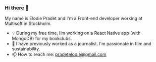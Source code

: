 ### Hi there 👋

My name is Élodie Pradet and I'm a Front-end developer working at Multisoft in Stockholm.

- 💡 During my free time, I’m working on a React Native app (with MongoDB) for my bookclubs.
- 💼 I have previously worked as a journalist. I'm passionate in film and sustainability.
- 📫 How to reach me: pradetelodie@gmail.com



